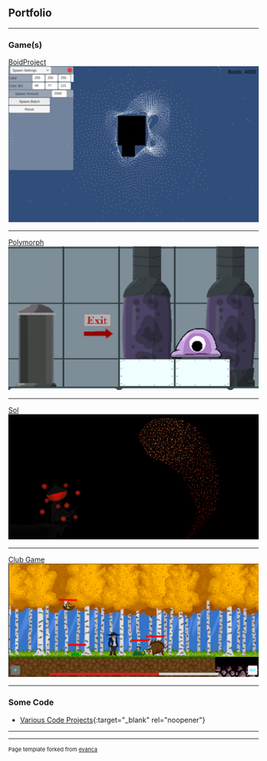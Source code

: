 ## Portfolio

---

### Game(s) 

[BoidProject](/boidproject.md)
<img src="images/image.png?raw=true"/>

---

[Polymorph](/polymorph.md)
<img src="images/polyCap.PNG?raw=true"/>

---

[Sol](/sol.md)
<img src="images/SolBackground.png?raw=true"/>

---
[Club Game](/Club_Project.md)
<img src="images/2DPlatformer.PNG?raw=true"/>

---

### Some Code

- [Various Code Projects](https://github.com/ParkerAllen/VariousCodeProjects){:target="_blank" rel="noopener"}

---




---
<p style="font-size:11px">Page template forked from <a href="https://github.com/evanca/quick-portfolio">evanca</a></p>
<!-- Remove above link if you don't want to attibute -->
